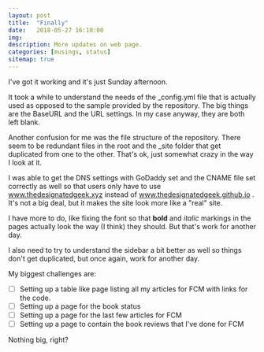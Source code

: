 ```yaml
---
layout: post
title:  "Finally"
date:   2018-05-27 16:10:00
img:
description: More updates on web page.
categories: [musings, status]
sitemap: true
---
```

I've got it working and it's just Sunday afternoon.

It took a while to understand the needs of the _config.yml file that is actually used as opposed to the sample provided by the repository. The big things are the BaseURL and the URL settings. In my case anyway, they are both left blank. 

Another confusion for me was the file structure of the repository. There seem to be redundant files in the root and the _site folder that get duplicated from one to the other. That's ok, just somewhat crazy in the way I look at it.

I was able to get the DNS settings with GoDaddy set and the CNAME file set correctly as well so that users only have to use www.thedesignatedgeek.xyz instead of www.thedesignatedgeek.github.io . It's not a big deal, but it makes the site look more like a "real" site.

I have more to do, like fixing the font so that **bold** and *italic* markings in the pages actually look the way (I think) they should. But that's work for another day.

I also need to try to understand the sidebar a bit better as well so things don't get duplicated, but once again, work for another day.

My biggest challenges are:
 - [ ] Setting up a table like page listing all my articles for FCM with links for the code.
 - [ ] Setting up a page for the book status
 - [ ] Setting up a page for the last few articles for FCM
 - [ ] Setting up a page to contain the book reviews that I've done for FCM

Nothing big, right?

